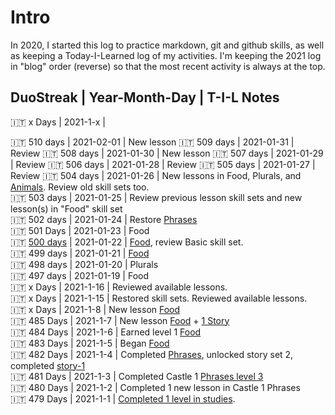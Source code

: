 # Intro
In 2020, I started this log to practice markdown, git and github skills, as well as keeping a Today-I-Learned log of my activities. I'm keeping the 2021 log in "blog" order (reverse) so that the most recent activity is always at the top. 


## DuoStreak | Year-Month-Day | T-I-L Notes 

:it: x Days | 2021-1-x |<br>

:it: 510 days | 2021-02-01 | New lesson
:it: 509 days | 2021-01-31 | Review 
:it: 508 days | 2021-01-30 | New lesson
:it: 507 days | 2021-01-29 | Review 
:it: 506 days | 2021-01-28 | Review 
:it: 505 days | 2021-01-27 | Review 
:it: 504 days | 2021-01-26 | New lessons in Food, Plurals, and [Animals](https://github.com/EO4wellness/T-I-L/blob/main/polyglot/italiano/castle-1/Animals.md). Review old skill sets too. <br>
:it: 503 days | 2021-01-25 | Review previous lesson skill sets and new lesson(s) in "Food" skill set<br>
:it: 502 days | 2021-01-24 | Restore [Phrases](https://github.com/EO4wellness/T-I-L/blob/main/polyglot/italiano/castle-1/Phrases.md)<br>
:it: 501 Days | 2021-01-23 | Food <br>
:it: [500 days](https://github.com/EO4wellness/T-I-L/blob/main/polyglot/images/2021-01-22-earned500-days-of-study-duolingo.jpg) | 2021-01-22  | [Food](https://github.com/EO4wellness/T-I-L/blob/main/polyglot/italiano/castle-1/Food.md#2021-01-22-study-session), review Basic skill set.<br> 
:it: 499 days | 2021-01-21  | [Food](https://github.com/EO4wellness/T-I-L/blob/main/polyglot/italiano/castle-1/Food.md#2021-01-21)<br>
:it: 498 days | 2021-01-20 | Plurals <br>
:it: 497 days | 2021-01-19 | Food<br>
:it: x Days | 2021-1-16 | Reviewed available lessons.<br>
:it: x Days | 2021-1-15 | Restored skill sets. Reviewed available lessons.<br>
:it: x Days | 2021-1-8 | New lesson [Food](https://github.com/EO4wellness/T-I-L/blob/main/polyglot/italiano/castle-1/Food.md)<br>
:it: 485 Days | 2021-1-7 | New lesson [Food](https://github.com/EO4wellness/T-I-L/blob/main/polyglot/italiano/castle-1/Food.md#practice-session-1-2021-01-07) + [1 Story](https://github.com/EO4wellness/T-I-L/blob/main/polyglot/italiano/castle-1/story-set1-un-appuntamento.md)<br>
:it: 484 Days | 2021-1-6 | Earned level 1 [Food](https://github.com/EO4wellness/T-I-L/blob/main/polyglot/italiano/castle-1/Food.md)<br>
:it: 483 Days | 2021-1-5 | Began [Food](https://github.com/EO4wellness/T-I-L/blob/main/polyglot/italiano/castle-1/Food.md)<br>
:it: 482 Days | 2021-1-4 | Completed [Phrases](https://github.com/EO4wellness/T-I-L/blob/main/polyglot/italiano/castle-1/Phrases.md), unlocked story set 2, completed [story-1](https://github.com/EO4wellness/T-I-L/blob/main/polyglot/italiano/castle-1/story-set1-buongiorno.md)<br>
:it: 481 Days | 2021-1-3 |  Completed Castle 1 [Phrases level 3](https://github.com/EO4wellness/T-I-L/blob/main/polyglot/italiano/castle-1/2021-01-03_earned-level4-castle1-phrases.jpg)<br>
:it: 480 Days | 2021-1-2 |  Completed 1 new lesson in Castle 1 Phrases  <br>
:it: 479 Days | 2021-1-1 |  [Completed 1 level in studies](https://github.com/EO4wellness/T-I-L/blob/main/polyglot/italiano/castle-1/2021-01-01-level2-greetings.jpg). <br>
